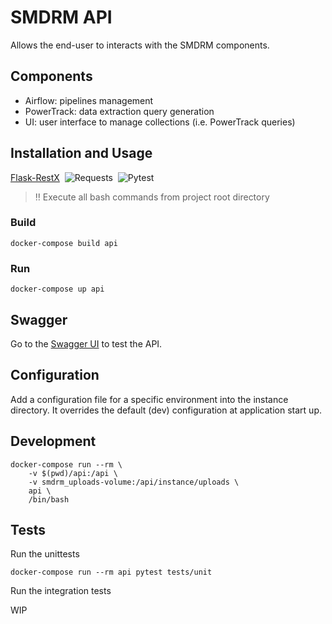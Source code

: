# SMDRM API

Allows the end-user to interacts with the SMDRM components.

## Components

* Airflow: pipelines management
* PowerTrack: data extraction query generation
* UI: user interface to manage collections (i.e. PowerTrack queries)

## Installation and Usage

[Flask-RestX](https://img.shields.io/static/v1?label=Flask-RESTX&message=0.5.1&color=information)&nbsp;&nbsp;![Requests](https://img.shields.io/static/v1?label=Requests&message=2.27.1&color=information)&nbsp;&nbsp;![Pytest](https://img.shields.io/static/v1?label=Pytest&message=7.1.1&color=information)

> :bangbang: Execute all bash commands from project root directory

### Build

```shell
docker-compose build api
```

### Run

```shell
docker-compose up api
```

## Swagger

Go to the [Swagger UI](http://localhost:7000/api/v1) to test the API.

## Configuration

Add a configuration file for a specific environment into the instance directory.
It overrides the default (dev) configuration at application start up.

## Development

```shell
docker-compose run --rm \
    -v $(pwd)/api:/api \
    -v smdrm_uploads-volume:/api/instance/uploads \
    api \
    /bin/bash
```

## Tests

Run the unittests

```shell
docker-compose run --rm api pytest tests/unit
```

Run the integration tests

WIP

